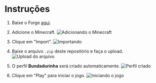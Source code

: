 # Instruções

1. Baixe o Forge [aqui](https://www.curseforge.com/).

2. Adicione o Minecraft.
   ![Adicionando o Minecraft](https://github.com/user-attachments/assets/ba8fd7d9-dde4-4ad1-896d-a44e72f07f5f)

3. Clique em "Import".
   ![Importando](https://github.com/user-attachments/assets/6c0a8699-ced5-4ba2-b505-cef9b5694376)

4. Baixe o arquivo `.zip` deste repositório e faça o upload.
   ![Upload do arquivo](https://github.com/user-attachments/assets/ba13d695-4d5b-4976-a3fc-38aed628fda4)

5. O perfil **Bundadurinha** será criado automaticamente.
   ![Perfil criado](https://github.com/user-attachments/assets/3263055d-107a-4a51-83c5-1012c1b08c3f)

6. Clique em "Play" para iniciar o jogo.
   ![Iniciando o jogo](https://github.com/user-attachments/assets/45f063ea-063e-4273-9e60-3bde11cb1ce6)
